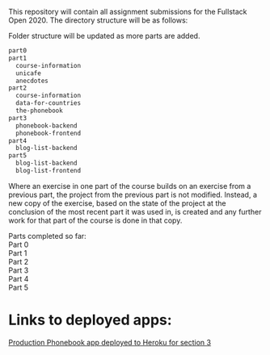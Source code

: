 This repository will contain all assignment submissions for the Fullstack Open 2020. The directory structure will be as follows: 

Folder structure will be updated as more parts are added.
```bash
part0
part1
  course-information
  unicafe
  anecdotes
part2
  course-information
  data-for-countries
  the-phonebook
part3
  phonebook-backend
  phonebook-frontend
part4
  blog-list-backend
part5
  blog-list-backend
  blog-list-frontend
```

Where an exercise in one part of the course builds on an exercise from a previous part, the project from the previous part is not modified. Instead, a new copy of the exercise, based on the state of the project at the conclusion of the most recent part it was used in, is created and any further work for that part of the course is done in that copy. 

Parts completed so far:<br/>
Part 0<br/>
Part 1<br/>
Part 2<br/>
Part 3<br/>
Part 4<br />
Part 5

# Links to deployed apps:
[Production Phonebook app deployed to Heroku for section 3](https://phonebook-fso-444.herokuapp.com/)